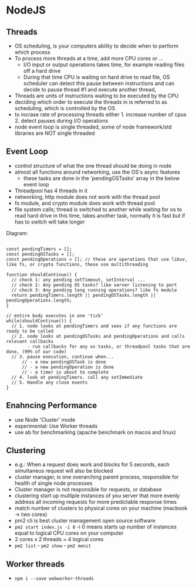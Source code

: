 
# NodeJS

## Threads
- OS scheduling, is your computers ability to decide when to perform which process
- To process more threads at a time, add more CPU cores or ...
  - I/O input or output operations takes time, for example reading files off a hard drive
  - During that time CPU is waiting on hard drive to read file, OS scheduler can 
      detect this pause between instructions and can decide to pause thread #1 and 
      execute another thread, 
- Threads are units of instructions waiting to be executed by the CPU
- deciding which order to execute the threads in is referred to as scheduling, which is controlled by the OS
- to incrase rate of processing threads either 1. increase number of cpus 2. detect pauses during I/O operations
- node event loop is single threaded, some of node framework/std libraries are NOT single threaded

## Event Loop
- control structure of what the one thread should be doing in node
- almost all functions around networking, use the OS's async features
  - these tasks are done in the 'pendingOSTasks' array in the below event loop
- Threadpool has 4 threads in it
- networking, http module does not work with the thread pool
- fs module, and crypto module does work with thread pool
- file system calls; thread is switched to another while waiting for os to read hard drive
    in this time, takes another task, normally it is fast but if has to switch will take longer

Diagram:
```

const pendingTimers = [];
const pendingOSTasks = [];
const pendingOperations = []; // these are operations that use libuv, like fs, or crypto functions, these use multithreading

function shouldContinue() {
  // check 1: any pending setTimeout, setInterval ...
  // check 2: Any pending OS tasks? like server listening to port
  // check 3: Any pending long running operations? like fs module
  return pendingTimers.length || pendingOSTasks.length || pendingOperations.length;
}

// entire body executes in one 'tick'
while(shouldContinue()) {
  // 1. node looks at pendingTimers and sees if any functions are ready to be called
  // 2. node looks at pendingOSTasks and pendingOperations and calls relevant callbacks
        - run callbacks for any os tasks, or threadpool tasks that are done, (99% of our code)
  // 3. pause execution, continue when...
      // - a new pendingOSTask is done
      // - a new pendingOperation is done
      // - a timer is about to complete
  // 4. look at pendingTimers. call any setImmediate
  // 5. Handle any close events
}

```

## Enahncing Performance
- use Node 'Cluster' mode
- experimental: Use Worker threads
- use ab for benchmarking (apache benchmark on macos and linux)

## Clustering
- e.g.: When a request does work and blocks for 5 seconds, each simultaneus request will also be blocked
- cluster manager, is one overarching parent process, responsible for health of single node processes 
- Cluster manager is not responsible for requests, or database
- clustering start up multiple instances of you server that more evenly address all incoming requests for more predictable response times
- match number of clusters to physical cores on your machine (macbook -> two cores)
- pm2 cli is best cluster management open source software
- `pm2 start index.js -i 0` -i 0 means starts up number of instances equal to logical CPU cores on your computer
- 2 cores x 2 threads = 4 logical cores
- `pm2 list` - `pm2 show` - `pm2 monit`

## Worker threads
- `npm i --save webworker-threads`
